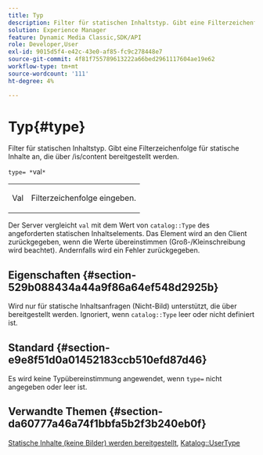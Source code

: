 ```yaml
---
title: Typ
description: Filter für statischen Inhaltstyp. Gibt eine Filterzeichenfolge für statische Inhalte an, die über /is/content bereitgestellt werden.
solution: Experience Manager
feature: Dynamic Media Classic,SDK/API
role: Developer,User
exl-id: 9015d5f4-e42c-43e0-af85-fc9c278448e7
source-git-commit: 4f81f755789613222a66bed2961117604ae19e62
workflow-type: tm+mt
source-wordcount: '111'
ht-degree: 4%

---
```


# Typ{#type}

Filter für statischen Inhaltstyp. Gibt eine Filterzeichenfolge für statische Inhalte an, die über /is/content bereitgestellt werden.

`type= *`val`*`

<table id="simpletable_B66354A826434A678F3DBC686A0F1436"> 
 <tr class="strow"> 
  <td class="stentry"> <p><span class="varname"> Val</span> </p> </td> 
  <td class="stentry"> <p>Filterzeichenfolge eingeben. </p></td> 
 </tr> 
</table>

Der Server vergleicht `val` mit dem Wert von `catalog::Type` des angeforderten statischen Inhaltselements. Das Element wird an den Client zurückgegeben, wenn die Werte übereinstimmen (Groß-/Kleinschreibung wird beachtet). Andernfalls wird ein Fehler zurückgegeben.

## Eigenschaften {#section-529b088434a44a9f86a64ef548d2925b}

Wird nur für statische Inhaltsanfragen (Nicht-Bild) unterstützt, die über bereitgestellt werden. Ignoriert, wenn `catalog::Type` leer oder nicht definiert ist.

## Standard {#section-e9e8f51d0a01452183ccb510efd87d46}

Es wird keine Typübereinstimmung angewendet, wenn `type=` nicht angegeben oder leer ist.

## Verwandte Themen {#section-da60777a46a74f1bbfa5b2f3b240eb0f}

[Statische Inhalte (keine Bilder) werden bereitgestellt](../../../../../is-api/http-ref/image-serving-api-ref/c-http-protocol-reference/c-syntax-and-features/r-serving-static-non-image-content.md#reference-cbe50e697fdf4c7bbb0084f98b7739da), [Katalog::UserType](/help/aem-is-ir-api/is-api/image-catalog/image-serving-api-ref/c-image-catalog-reference/c-image-svg-data-reference/c-image-data-reference/r-usertype-cat.md)
